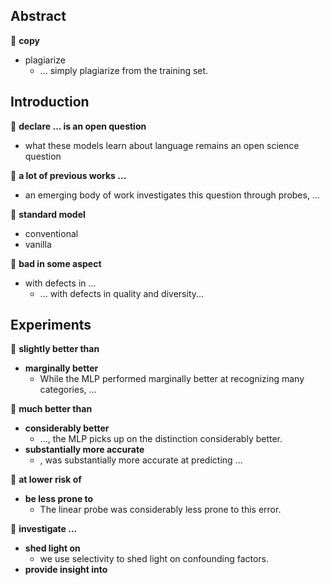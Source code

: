 ## Abstract

&#x1F4D8; **copy**

+ plagiarize
  + ... simply plagiarize from the training set.

## Introduction

&#x1F4D8;  **declare ... is an open question**

+ what these models learn about language remains an open science question

&#x1F4D8;  **a lot of previous works ...**

+ an emerging body of work investigates this question through probes, ...

&#x1F4D8; **standard model**

+ conventional
+ vanilla

&#x1F4D8; **bad in some aspect**

+ with defects in ...
  + ... with defects in quality and diversity...

## Experiments

&#x1F4D8; **slightly better than**

+ **marginally better**
  + While the MLP performed marginally better at recognizing many categories, ...


&#x1F4D8; **much better than**

+ **considerably better**
  + ..., the MLP picks up on the distinction considerably better.
+ **substantially more accurate**
  + , was substantially more accurate at predicting ...

&#x1F4D8; **at lower risk of**

+ **be less prone to**
  + The linear probe was considerably less prone to this error.

&#x1F4D8; **investigate ...**

+ **shed light on**
  + we use selectivity to shed light on confounding factors.
+ **provide insight into**

